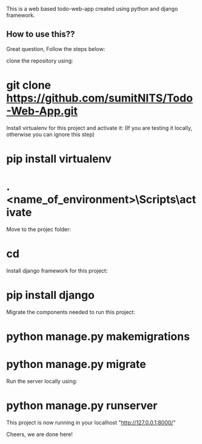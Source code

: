 This is a web based todo-web-app created using python and django framework.

## How to use this??

Great question, Follow the steps below:

clone the repository using: 
# git clone https://github.com/sumitNITS/Todo-Web-App.git

Install virtualenv for this project and activate it: (If you are testing it locally, otherwise you can ignore this step)
# pip install virtualenv
# .\<name_of_environment>\Scripts\activate

Move to the projec folder:
# cd <Todo-Web-App>

Install django framework for this project:
# pip install django

Migrate the components needed to run this project:
# python manage.py makemigrations
# python manage.py migrate

Run the server locally using:
# python manage.py runserver

This project is now running in your localhost "http://127.0.0.1:8000/"

Cheers, we are done here!
